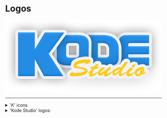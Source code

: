 # Logos
![Kode Studio Logo](/kodestudio.png)

-----------------------------------
<details><summary>'K' icons</summary>
<p>

![K](/Sondro/32px-/k-sh_256c_16px.png)

#### k - with shadow _ 256 colors _ 16px X 16px _ png  
#### <a href="./Sondro/32px-/k-sh_256c_16px.png">k-sh_256c_16px.png</a>
[old] Web favorites, [old] tray icon 

-----------------------------------

![K](/Sondro/32px-/k-sh_8b_16px.png)

#### k - with shadow _ 8-bit color _ 16px X 16px _ png  
#### <a href="./Sondro/32px-/k-sh_8b_16px.png">k-sh_8b_16px.png</a>
[old] Web favorites, [old] tray icon 

-----------------------------------


![K](/Sondro/32px-/k-sh_8b_32px.png)

#### k - with shadow _ 8-bit color _ 32px X 32px _ png  
#### <a href="./Sondro/32px-/k-sh_8b_32px.png">k-sh_8b_32px.png</a>
Web favorites, tray icon 

-----------------------------------
![K](/Sondro/512px-/k-sh_8b_192px_chrome.png)

#### k - with shadow _ 8-bit color _ 192px X 192px _ png
#### <a href="./Sondro/512px-/k-sh_8b_192px_chrome.png">k-sh_8b_192px_chrome.png</a>
Chrome browser favicon 

-----------------------------------
![K](/Sondro/512px-/k-sh_8b_200px_github.png)

#### k - with shadow _ 8-bit color _ 200px X 200px _ png
#### <a href="./Sondro/512px-/k-sh_8b_200px_github.png">k-sh_8b_200px_github.png</a>
Github Kode main repo 

-----------------------------------
![K](/Sondro/512px-/k-sh_8b_256px.png)

#### k - with shadow _ 8-bit color _ 256px X 256px _ png
#### <a href="./Sondro/512px-/k-sh_8b_256px.png">k-sh_8b_256px.png</a>
Hi res icon

-----------------------------------
![K](/Sondro/1080p/k-sh_8b_416x407px.png)

#### k - with shadow _ 8-bit color _ 416px X 407px _ png
#### <a href="./Sondro/1080p/k-sh_8b_416x407px.png">k-sh_8b_416x407px.png</a>
1080p logo

-----------------------------------

![K](/Sondro/512px-/k-sh_8b_512px.png)

#### k - with shadow _ 8-bit color _ 512px X 512px _ png
#### <a href="./Sondro/512px-/k-sh_8b_512px.png">k-sh_8b_512px.png</a>
Hi res icon, texture

-----------------------------------

![K](/Sondro/1024px+/k-sh_8b_1024px.png)

#### k - with shadow _ 8-bit color _ 1024px X 1024px _ png
#### <a href="./Sondro/1024px+/k-sh_8b_1024px.png">k-sh_8b_1024px.png</a>
Hi res logo, Hi res Texture

-----------------------------------

![K](/Sondro/1024px+/k-sh_8b_1973px.png)

#### k - with shadow _ 8-bit color _ 1973px X 1973px _ png
#### <a href="./Sondro/1024px+/k-sh_8b_1973px.png">k-sh_8b_1973px.png</a>
Print logo, ultra res texture

-----------------------------------
</p>
</details>

<details><summary>'Kode Studio' logos:</summary>
<p>

!['Kode Studio' logo](/Sondro/32px-/k-sh_256c_16px.png)

#### k - with shadow _ 256 colors _ 16px X 16px _ png  
#### <a href="./Sondro/32px-/k-sh_256c_16px.png">k-sh_256c_16px.png</a>
[old] Web favorites, [old] tray icon 

-----------------------------------


</p>
</details>
